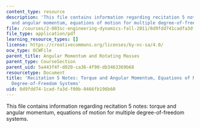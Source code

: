 ```yaml
---
content_type: resource
description: 'This file contains information regarding recitation 5 notes: torque
  and angular momentum, equations of motion for multiple degree-of-freedom systems.'
file: /courses/2-003sc-engineering-dynamics-fall-2011/8d9fdd741cadfa3df00b0466fb196b60_MIT2_003SCF11_rec5notes1.pdf
file_type: application/pdf
learning_resource_types: []
license: https://creativecommons.org/licenses/by-nc-sa/4.0/
ocw_type: OCWFile
parent_title: Angular Momentum and Rotating Masses
parent_type: CourseSection
parent_uid: 5a443f4f-d020-ca36-4f90-db3463369b68
resourcetype: Document
title: 'Recitation 5 Notes: Torque and Angular Momentum, Equations of Motion for Multiple
  Degree-of-Freedom Systems'
uid: 8d9fdd74-1cad-fa3d-f00b-0466fb196b60
---
```

This file contains information regarding recitation 5 notes: torque and angular momentum, equations of motion for multiple degree-of-freedom systems.